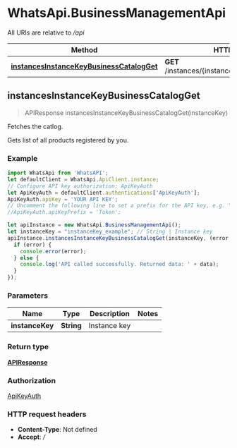 # WhatsApi.BusinessManagementApi

All URIs are relative to */api*

Method | HTTP request | Description
------------- | ------------- | -------------
[**instancesInstanceKeyBusinessCatalogGet**](BusinessManagementApi.md#instancesInstanceKeyBusinessCatalogGet) | **GET** /instances/{instance_key}/business/catalog | Fetches the catlog.



## instancesInstanceKeyBusinessCatalogGet

> APIResponse instancesInstanceKeyBusinessCatalogGet(instanceKey)

Fetches the catlog.

Gets list of all products registered by you.

### Example

```javascript
import WhatsApi from 'WhatsAPI';
let defaultClient = WhatsApi.ApiClient.instance;
// Configure API key authorization: ApiKeyAuth
let ApiKeyAuth = defaultClient.authentications['ApiKeyAuth'];
ApiKeyAuth.apiKey = 'YOUR API KEY';
// Uncomment the following line to set a prefix for the API key, e.g. "Token" (defaults to null)
//ApiKeyAuth.apiKeyPrefix = 'Token';

let apiInstance = new WhatsApi.BusinessManagementApi();
let instanceKey = "instanceKey_example"; // String | Instance key
apiInstance.instancesInstanceKeyBusinessCatalogGet(instanceKey, (error, data, response) => {
  if (error) {
    console.error(error);
  } else {
    console.log('API called successfully. Returned data: ' + data);
  }
});
```

### Parameters


Name | Type | Description  | Notes
------------- | ------------- | ------------- | -------------
 **instanceKey** | **String**| Instance key | 

### Return type

[**APIResponse**](APIResponse.md)

### Authorization

[ApiKeyAuth](../README.md#ApiKeyAuth)

### HTTP request headers

- **Content-Type**: Not defined
- **Accept**: */*

